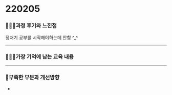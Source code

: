 # 220205

### 👨🏼‍🏫과정 후기와 느낀점

정처기 공부를 시작해야하는데 안함 ^_^

---

### 💁🏼‍♂️가장 기억에 남는 교육 내용



---

### 💫부족한 부분과 개선방향

- 
